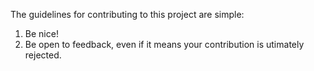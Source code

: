 The guidelines for contributing to this project are simple:

1. Be nice!
2. Be open to feedback, even if it means your contribution is utimately rejected.
